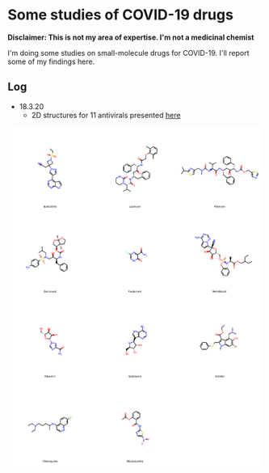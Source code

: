 # Some studies of COVID-19 drugs

**Disclaimer: This is not my area of expertise. I'm not a medicinal chemist**

I'm doing some studies on small-molecule drugs for COVID-19. I'll report some of my findings here.

## Log

- 18.3.20
    - 2D structures for 11 antivirals presented [here](http://dx.doi.org/10.1021/acscentsci.0c00272)

![](https://github.com/mrauha/covid19_drugs/blob/master/images/liu_article_antivirals.png)

